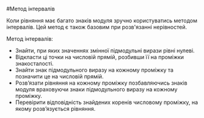 #Метод інтервалів

<p>Коли рівняння має багато знаків модуля зручно користуватись методом інтервалів. Цей метод є також базовим при розв'язанні нерівностей.</p>

<p>Метод інтервалів:</p>

<ul>
<li>Знайти, при яких значеннях змінної підмодульні вирази рівні нулеві.</li>
<li>Відкласти ці точки на числовій прямій, розбивши її на проміжки знакосталості.</li>
<li>Знайти знак підмодульного виразу на кожному проміжку та позначити це на числовій прямій.</li>
<li>Розв’язати рівняння на кожному проміжку позбавляючись знаків модуля враховуючи знаки підмодульного виразу на кожному проміжку.</li>
<li>Перевірити відповідність знайдених коренів числовому проміжку, на якому розв’язується рівняння.</li>
</ul>

